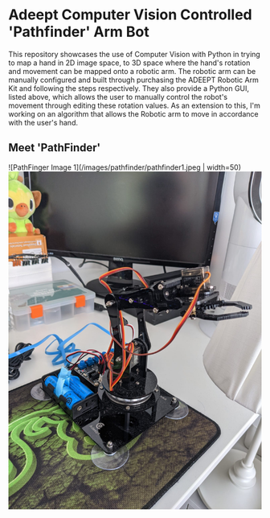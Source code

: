 # Adeept Computer Vision Controlled 'Pathfinder' Arm Bot

This repository showcases the use of Computer Vision with Python in trying to map a hand in 2D image space, to 3D space where the hand's rotation and movement can be mapped onto a robotic arm. The robotic arm can be manually configured and built through purchasing the ADEEPT Robotic Arm Kit and following the steps respectively. They also provide a Python GUI, listed above, which allows the user to manually control the robot's movement through editing these rotation values. As an extension to this, I'm working on an algorithm that allows the Robotic arm to move in accordance with the user's hand.

## Meet 'PathFinder'

![PathFinger Image 1](/images/pathfinder/pathfinder1.jpeg | width=50)
![PathFinger Image 2](/images/pathfinder/pathfinder2.jpeg)


